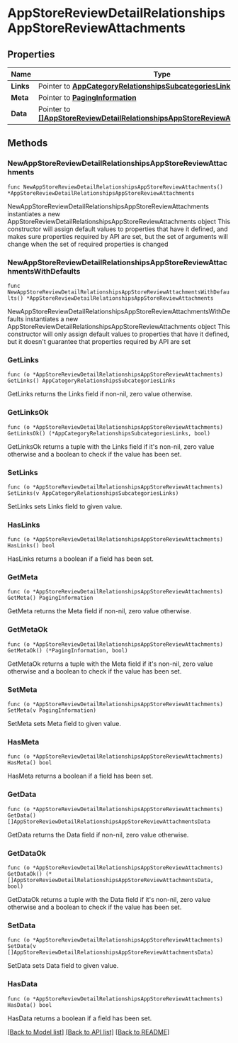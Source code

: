 # AppStoreReviewDetailRelationshipsAppStoreReviewAttachments

## Properties

Name | Type | Description | Notes
------------ | ------------- | ------------- | -------------
**Links** | Pointer to [**AppCategoryRelationshipsSubcategoriesLinks**](AppCategory_relationships_subcategories_links.md) |  | [optional] 
**Meta** | Pointer to [**PagingInformation**](PagingInformation.md) |  | [optional] 
**Data** | Pointer to [**[]AppStoreReviewDetailRelationshipsAppStoreReviewAttachmentsData**](AppStoreReviewDetailRelationshipsAppStoreReviewAttachmentsData.md) |  | [optional] 

## Methods

### NewAppStoreReviewDetailRelationshipsAppStoreReviewAttachments

`func NewAppStoreReviewDetailRelationshipsAppStoreReviewAttachments() *AppStoreReviewDetailRelationshipsAppStoreReviewAttachments`

NewAppStoreReviewDetailRelationshipsAppStoreReviewAttachments instantiates a new AppStoreReviewDetailRelationshipsAppStoreReviewAttachments object
This constructor will assign default values to properties that have it defined,
and makes sure properties required by API are set, but the set of arguments
will change when the set of required properties is changed

### NewAppStoreReviewDetailRelationshipsAppStoreReviewAttachmentsWithDefaults

`func NewAppStoreReviewDetailRelationshipsAppStoreReviewAttachmentsWithDefaults() *AppStoreReviewDetailRelationshipsAppStoreReviewAttachments`

NewAppStoreReviewDetailRelationshipsAppStoreReviewAttachmentsWithDefaults instantiates a new AppStoreReviewDetailRelationshipsAppStoreReviewAttachments object
This constructor will only assign default values to properties that have it defined,
but it doesn't guarantee that properties required by API are set

### GetLinks

`func (o *AppStoreReviewDetailRelationshipsAppStoreReviewAttachments) GetLinks() AppCategoryRelationshipsSubcategoriesLinks`

GetLinks returns the Links field if non-nil, zero value otherwise.

### GetLinksOk

`func (o *AppStoreReviewDetailRelationshipsAppStoreReviewAttachments) GetLinksOk() (*AppCategoryRelationshipsSubcategoriesLinks, bool)`

GetLinksOk returns a tuple with the Links field if it's non-nil, zero value otherwise
and a boolean to check if the value has been set.

### SetLinks

`func (o *AppStoreReviewDetailRelationshipsAppStoreReviewAttachments) SetLinks(v AppCategoryRelationshipsSubcategoriesLinks)`

SetLinks sets Links field to given value.

### HasLinks

`func (o *AppStoreReviewDetailRelationshipsAppStoreReviewAttachments) HasLinks() bool`

HasLinks returns a boolean if a field has been set.

### GetMeta

`func (o *AppStoreReviewDetailRelationshipsAppStoreReviewAttachments) GetMeta() PagingInformation`

GetMeta returns the Meta field if non-nil, zero value otherwise.

### GetMetaOk

`func (o *AppStoreReviewDetailRelationshipsAppStoreReviewAttachments) GetMetaOk() (*PagingInformation, bool)`

GetMetaOk returns a tuple with the Meta field if it's non-nil, zero value otherwise
and a boolean to check if the value has been set.

### SetMeta

`func (o *AppStoreReviewDetailRelationshipsAppStoreReviewAttachments) SetMeta(v PagingInformation)`

SetMeta sets Meta field to given value.

### HasMeta

`func (o *AppStoreReviewDetailRelationshipsAppStoreReviewAttachments) HasMeta() bool`

HasMeta returns a boolean if a field has been set.

### GetData

`func (o *AppStoreReviewDetailRelationshipsAppStoreReviewAttachments) GetData() []AppStoreReviewDetailRelationshipsAppStoreReviewAttachmentsData`

GetData returns the Data field if non-nil, zero value otherwise.

### GetDataOk

`func (o *AppStoreReviewDetailRelationshipsAppStoreReviewAttachments) GetDataOk() (*[]AppStoreReviewDetailRelationshipsAppStoreReviewAttachmentsData, bool)`

GetDataOk returns a tuple with the Data field if it's non-nil, zero value otherwise
and a boolean to check if the value has been set.

### SetData

`func (o *AppStoreReviewDetailRelationshipsAppStoreReviewAttachments) SetData(v []AppStoreReviewDetailRelationshipsAppStoreReviewAttachmentsData)`

SetData sets Data field to given value.

### HasData

`func (o *AppStoreReviewDetailRelationshipsAppStoreReviewAttachments) HasData() bool`

HasData returns a boolean if a field has been set.


[[Back to Model list]](../README.md#documentation-for-models) [[Back to API list]](../README.md#documentation-for-api-endpoints) [[Back to README]](../README.md)


